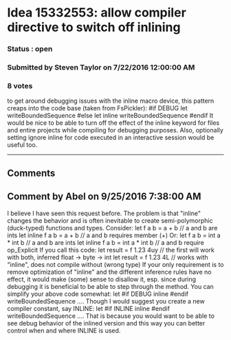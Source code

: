 # Idea 15332553: allow compiler directive to switch off inlining #

### Status : open

### Submitted by Steven Taylor on 7/22/2016 12:00:00 AM

### 8 votes

to get around debugging issues with the inline macro device, this pattern creaps into the code base (taken from FsPickler):
#if DEBUG
let writeBoundedSequence
#else
let inline writeBoundedSequence
#endif
It would be nice to be able to turn off the effect of the inline keyword for files and entire projects while compiling for debugging purposes. Also, optionally setting ignore inline for code executed in an interactive session would be useful too.


------------------------
## Comments


## Comment by Abel on 9/25/2016 7:38:00 AM
I believe I have seen this request before. The problem is that "inline" changes the behavior and is often inevitable to create semi-polymorphic (duck-typed) functions and types. Consider:
let f a b = a + b // a and b are ints
let inline f a b = a + b // a and b requires member (+)
Or:
let f a b = int a * int b // a and b are ints
let inline f a b = int a * int b // a and b require op_Explicit
If you call this code:
let result = f 1.23 4uy // the first will work with both, inferred float -> byte -> int
let result = f 1.23 4L // works with "inline", does not compile without (wrong type)
If your only requirement is to remove optimization of "inline" and the different inference rules have no effect, it would make (some) sense to disallow it, esp. since during debugging it is beneficial to be able to step through the method.
You can simplify your above code somewhat:
let
    #if DEBUG
    inline
    #endif
    writeBoundedSequence ....
Though I would suggest you create a new compiler constant, say INLINE:
let
    #if INLINE
    inline
    #endif
    writeBoundedSequence ....
That is because you would want to be able to see debug behavior of the inlined version and this way you can better control when and where INLINE is used.

